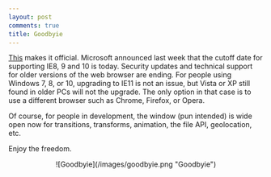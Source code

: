 ```yaml
---
layout: post
comments: true
title: Goodbyie
---
```


[This](https://www.microsoft.com/en-us/windowsforbusiness/end-of-ie-support) makes it official. Microsoft announced last week that the cutoff date for supporting IE8, 9 and 10 is today. Security updates and technical support for older versions of the web browser are ending. For people using Windows 7, 8, or 10, upgrading to IE11 is not an issue, but Vista or XP still found in older PCs will not the upgrade.  The only option in that case is to use a different browser such as Chrome, Firefox, or Opera.  

Of course, for people in development, the window (pun intended) is wide open now for transitions, transforms, animation, the file API, geolocation, etc. 

Enjoy the freedom.

<div style="text-align:center" markdown="1">
![Goodbyie](/images/goodbyie.png "Goodbyie")
</div>
